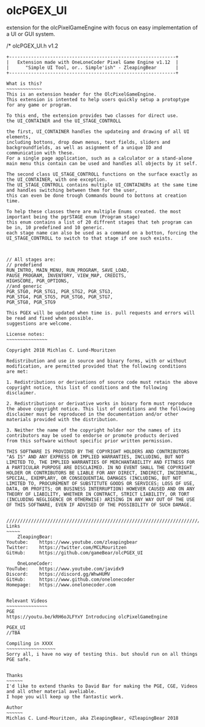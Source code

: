 # olcPGEX_UI
extension for the olcPixelGameEngine with focus on easy implementation of a UI or GUI system.

/*
	olcPGEX_UI.h v1.2

	+-------------------------------------------------------------+
	|   Extension made with OneLoneCoder Pixel Game Engine v1.12  |
	|      "Simple UI Tool, or.. Simple'ish" - ZleapingBear       |
	+-------------------------------------------------------------+

	What is this?
	~~~~~~~~~~~~~
	This is an extension header for the OlcPixelGameEngine.
	This extension is intented to help users quickly setup a protoptype for any game or program.

	To this end, the extension provides two classes for direct use.
	the UI_CONTAINER and the UI_STAGE_CONTROLL

	the first, UI_CONTAINER handles the updateing and drawing of all UI elements,
	including bottons, drop down menus, text fields, sliders and backgroundfields, as well as asignment of a unique ID and communication with these.
	For a single page application, such as a calculator or a stand-alone main menu this contain can be used and handles all objects by it self.

	The second class UI_STAGE_CONTROLL functions on the surface exactly as the UI_CONTAINER, with one exception.
	The UI_STAGE_CONTROLL contains multiple UI_CONTAINERs at the same time and handles switching between them for the user,
	this can even be done trough Commands bound to bottons at creation time.

	To help these classes there are multiple Enums created. the most important being the pgrSTAGE enum (Program stage)
	this enum contains a list of 20 diffrent stages that teh program can be in, 10 predefined and 10 generic.
	each stage name can also be used as a command on a botton, forcing the UI_STAGE_CONTROLL to switch to that stage if one such exists.



	// All stages are:
	// predefiend
	RUN_INTRO, MAIN_MENU, RUN_PROGRAM, SAVE_LOAD,
	PAUSE_PROGRAM, INVENTORY, VIEW_MAP, CREDITS,
	HIGHSCORE, PGR_OPTIONS,
	//and generic
	PGR_STG0, PGR_STG1, PGR_STG2, PGR_STG3,
	PGR_STG4, PGR_STG5, PGR_STG6, PGR_STG7,
	PGR_STG8, PGR_STG9
	
	This PGEX will be updated when time is. pull requests and errors will be read and fixed when possible.
	suggestions are welcome.

	License notes:
	~~~~~~~~~~~~~~~

	Copyright 2018 Michlas C. Lund-Mouritzen

	Redistribution and use in source and binary forms, with or without
	modification, are permitted provided that the following conditions
	are met:

	1. Redistributions or derivations of source code must retain the above
	copyright notice, this list of conditions and the following disclaimer.

	2. Redistributions or derivative works in binary form must reproduce
	the above copyright notice. This list of conditions and the following
	disclaimer must be reproduced in the documentation and/or other
	materials provided with the distribution.

	3. Neither the name of the copyright holder nor the names of its
	contributors may be used to endorse or promote products derived
	from this software without specific prior written permission.

	THIS SOFTWARE IS PROVIDED BY THE COPYRIGHT HOLDERS AND CONTRIBUTORS
	"AS IS" AND ANY EXPRESS OR IMPLIED WARRANTIES, INCLUDING, BUT NOT
	LIMITED TO, THE IMPLIED WARRANTIES OF MERCHANTABILITY AND FITNESS FOR
	A PARTICULAR PURPOSE ARE DISCLAIMED. IN NO EVENT SHALL THE COPYRIGHT
	HOLDER OR CONTRIBUTORS BE LIABLE FOR ANY DIRECT, INDIRECT, INCIDENTAL,
	SPECIAL, EXEMPLARY, OR CONSEQUENTIAL DAMAGES (INCLUDING, BUT NOT
	LIMITED TO, PROCUREMENT OF SUBSTITUTE GOODS OR SERVICES; LOSS OF USE,
	DATA, OR PROFITS; OR BUSINESS INTERRUPTION) HOWEVER CAUSED AND ON ANY
	THEORY OF LIABILITY, WHETHER IN CONTRACT, STRICT LIABILITY, OR TORT
	(INCLUDING NEGLIGENCE OR OTHERWISE) ARISING IN ANY WAY OUT OF THE USE
	OF THIS SOFTWARE, EVEN IF ADVISED OF THE POSSIBILITY OF SUCH DAMAGE.


	//////////////////////////////////////////////////////////////////////////////
	Links
	~~~~~
		ZleapingBear:
	Youtube:	https://www.youtube.com/zleapingbear
	Twitter:	https://twitter.com/MCLMouritzen
	GitHub:		https://github.com/gameBear/olcPGEX_UI

		OneLoneCoder:
	YouTube:	https://www.youtube.com/javidx9
	Discord:	https://discord.gg/WhwHUMV
	GitHub:		https://www.github.com/onelonecoder
	Homepage:	https://www.onelonecoder.com


	Relevant Videos
	~~~~~~~~~~~~~~~
	PGE
	https://youtu.be/kRH6oJLFYxY Introducing olcPixelGameEngine

	PGEX_UI
	//TBA

	Compiling in XXXX
	~~~~~~~~~~~~~~~~~~
	Sorry all, i have no way of testing this. but should run on all things PGE safe.


	Thanks
	~~~~~~
	I'd like to extend thanks to David Bar for making the PGE, CGE, Videos and all other material aveliable.
	I hope you will keep up the fantastic work.

	Author
	~~~~~~
	Michlas C. Lund-Mouritzen, aka ZleapingBear, ©ZleapingBear 2018
